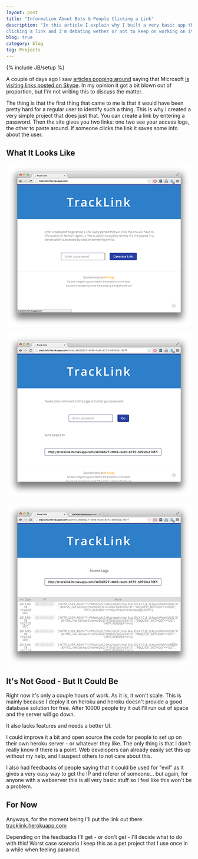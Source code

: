 ```yaml
---
layout: post
title: "Information About Bots & People Clicking a Link"
description: "In this article I explain why I built a very basic app that lets you know who is
clicking a link and I'm debating wether or not to keep on working on it."
blog: true
category: blog
tag: Projects
---
```


{% include JB/setup %}

A couple of days ago I saw
[articles popping around](http://www.zdnet.com/is-microsoft-reading-your-skype-instant-messages-7000015388/)
saying that Microsoft
[is visiting links posted on Skype](http://www.h-online.com/security/news/item/Skype-with-care-Microsoft-is-reading-everything-you-write-1862870.html). In my opinion it got a bit blown out of proportion, but I'm
not writing this to discuss the matter.

The thing is that the first thing that came to me is that it would have
been pretty hard for a regular user to identify such a thing.
This is why I created a very simple project that does just that.
You can create a link by entering a password. Then the site gives you
two links: one two see your access logs, the other to paste around.
If someone clicks the link it saves some info about the user.

## What It Looks Like

<img src='/assets/blog/t1.png' alt='' style='margin:20px auto; display: block'/>

<img src='/assets/blog/t2.png' alt='' style='margin:20px auto; display: block'/>

<img src='/assets/blog/t3.png' alt='' style='margin:20px auto; display: block'/>

## It's Not Good - But It Could Be

Right now it's only a couple hours of work. As it is, it won't scale.
This is mainly because I deploy it on heroku and heroku doesn't provide a good
database solution for free. After 10000 people try it out I'll run out
of space and the server will go down.

It also lacks features and needs a better UI.

I could improve it a bit and open source the code for people to set up on
their own heroku server - or whatever they like. The only thing is that
I don't really know if there is a point. Web developers can already
easily set this up without my help, and I suspect others to not care about this.

I also had feedbacks of people saying that it could be used for "evil" as
it gives a very easy way to get the IP and referer of someone... but
again, for anyone with a webserver this is all very basic stuff so I
feel like this won't be a problem.

## For Now

Anyways, for the moment being I'll put the link out there:
[tracklink.herokuapp.com](http://tracklink.herokuapp.com)

Depending on the feedbacks I'll get - or don't get - I'll decide what to
do with this! Worst case scenario I keep this as a pet project that I
use once in a while when feeling paranoid.
